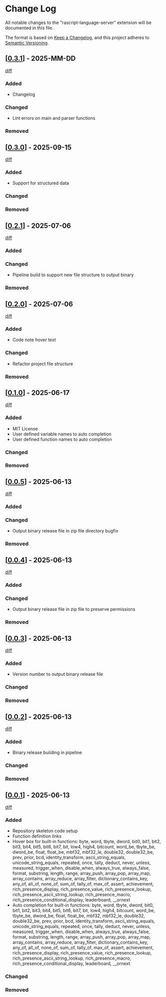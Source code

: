 # Change Log

All notable changes to the "rascript-language-server" extension will be documented in this file.

The format is based on [Keep a Changelog](https://keepachangelog.com/en/1.1.0/),
and this project adheres to [Semantic Versioning](https://semver.org/spec/v2.0.0.html).

## [[0.3.1](https://github.com/joshraphael/rascript-language-server/releases/tag/v0.3.1)] - 2025-MM-DD

[diff](https://github.com/joshraphael/rascript-language-server/compare/v0.3.0...v0.3.1)

### Added

- Changelog

### Changed

- Lint errors on main and parser functions

### Removed

## [[0.3.0](https://github.com/joshraphael/rascript-language-server/releases/tag/v0.3.0)] - 2025-09-15

[diff](https://github.com/joshraphael/rascript-language-server/compare/v0.2.1...v0.3.0)

### Added

- Support for structured data

### Changed

### Removed

## [[0.2.1](https://github.com/joshraphael/rascript-language-server/releases/tag/v0.2.1)] - 2025-07-06

[diff](https://github.com/joshraphael/rascript-language-server/compare/v0.2.0...v0.2.1)

### Added

### Changed

- Pipeline build to support new file structure to output binary

### Removed

## [[0.2.0](https://github.com/joshraphael/rascript-language-server/releases/tag/v0.2.0)] - 2025-07-06

[diff](https://github.com/joshraphael/rascript-language-server/compare/v0.1.0...v0.2.0)

### Added

- Code note hover text

### Changed

- Refactor project file structure

### Removed

## [[0.1.0](https://github.com/joshraphael/rascript-language-server/releases/tag/v0.1.0)] - 2025-06-17

[diff](https://github.com/joshraphael/rascript-language-server/compare/v0.0.5...v0.1.0)

### Added

- MIT License
- User defined variable names to auto completion
- User defined function names to auto completion

### Changed

### Removed

## [[0.0.5](https://github.com/joshraphael/rascript-language-server/releases/tag/v0.0.5)] - 2025-06-13

[diff](https://github.com/joshraphael/rascript-language-server/compare/v0.0.4...v0.0.5)

### Added

### Changed

- Output binary release file in zip file directory bugfix

### Removed

## [[0.0.4](https://github.com/joshraphael/rascript-language-server/releases/tag/v0.0.4)] - 2025-06-13

[diff](https://github.com/joshraphael/rascript-language-server/compare/v0.0.3...v0.0.4)

### Added

### Changed

- Output binary release file in zip file to preserve permissions

### Removed

## [[0.0.3](https://github.com/joshraphael/rascript-language-server/releases/tag/v0.0.3)] - 2025-06-13

[diff](https://github.com/joshraphael/rascript-language-server/compare/v0.0.2...v0.0.3)

### Added

- Version number to output binary release file

### Changed

### Removed

## [[0.0.2](https://github.com/joshraphael/rascript-language-server/releases/tag/v0.0.2)] - 2025-06-13

[diff](https://github.com/joshraphael/rascript-language-server/compare/v0.0.1...v0.0.2)

### Added

- Binary release building in pipeline

### Changed

### Removed

## [[0.0.1](https://github.com/joshraphael/rascript-language-server/releases/tag/v0.0.1)] - 2025-06-13

[diff](https://github.com/joshraphael/rascript-language-server/compare/7bcafc9797100428154812387a302316c00f1d3a...v0.0.1)

### Added

- Repository skeleton code setup
- Function definition links
- Hover box for built-in functions: byte, word, tbyte, dword, bit0, bit1, bit2, bit3, bit4, bit5, bit6, bit7, bit, low4, high4, bitcount, word_be, tbyte_be, dword_be, float, float_be, mbf32, mbf32_le, double32, double32_be, prev, prior, bcd, identity_transform, ascii_string_equals, unicode_string_equals, repeated, once, tally, deduct, never, unless, measured, trigger_when, disable_when, always_true, always_false, format, substring, length, range, array_push, array_pop, array_map, array_contains, array_reduce, array_filter, dictionary_contains_key, any_of, all_of, none_of, sum_of, tally_of, max_of, assert, achievement, rich_presence_display, rich_presence_value, rich_presence_lookup, rich_presence_ascii_string_lookup, rich_presence_macro, rich_presence_conditional_display, leaderboard, __ornext
- Auto completion for built-in functions: byte, word, tbyte, dword, bit0, bit1, bit2, bit3, bit4, bit5, bit6, bit7, bit, low4, high4, bitcount, word_be, tbyte_be, dword_be, float, float_be, mbf32, mbf32_le, double32, double32_be, prev, prior, bcd, identity_transform, ascii_string_equals, unicode_string_equals, repeated, once, tally, deduct, never, unless, measured, trigger_when, disable_when, always_true, always_false, format, substring, length, range, array_push, array_pop, array_map, array_contains, array_reduce, array_filter, dictionary_contains_key, any_of, all_of, none_of, sum_of, tally_of, max_of, assert, achievement, rich_presence_display, rich_presence_value, rich_presence_lookup, rich_presence_ascii_string_lookup, rich_presence_macro, rich_presence_conditional_display, leaderboard, __ornext

### Changed

### Removed